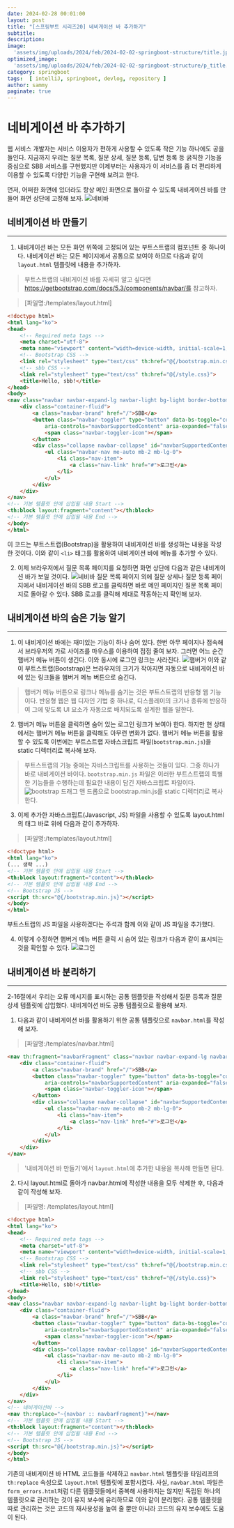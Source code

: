 ```yaml
---
date: 2024-02-28 00:01:00
layout: post
title: "[스프링부트 시리즈20] 네비게이션 바 추가하기"
subtitle: 
description: 
image: 
  'assets/img/uploads/2024/feb/2024-02-02-springboot-structure/title.jpg'
optimized_image:    
  'assets/img/uploads/2024/feb/2024-02-02-springboot-structure/p_title.jpg'
category: springboot
tags:  [ intelliJ, springboot, devlog, repository ]
author: sammy
paginate: true
---
```

# 네비게이션 바 추가하기
웹 서비스 개발자는 서비스 이용자가 편하게 사용할 수 있도록 작은 기능 하나에도 공을 들인다. 지금까지 우리는 질문 목록, 질문 상세, 질문 등록, 답변 등록 등 굵직한 기능을 중심으로 SBB 서비스를 구현했지만 이제부터는 사용자가 이 서비스를 좀 더 편리하게 이용할 수 있도록 다양한 기능을 구현해 보려고 한다.

먼저, 어떠한 화면에 있더라도 항상 메인 화면으로 돌아갈 수 있도록 내비게이션 바를 만들어 화면 상단에 고정해 보자.
![네비바](../assets/img/uploads/2024/feb/2024-02-29-20.navbar/1.png)

## 네비게이션 바 만들기
*****
1) 내비게이션 바는 모든 화면 위쪽에 고정되어 있는 부트스트랩의 컴포넌트 중 하나이다. 내비게이션 바는 모든 페이지에서 공통으로 보여야 하므로 다음과 같이 `layout.html` 템플릿에 내용을 추가하자.

> 부트스트랩의 내비게이션 바를 자세히 알고 싶다면 https://getbootstrap.com/docs/5.3/components/navbar/를 참고하자.

>[파일명:/templates/layout.html]

```html
<!doctype html>
<html lang="ko">
<head>
    <!-- Required meta tags -->
    <meta charset="utf-8">
    <meta name="viewport" content="width=device-width, initial-scale=1, shrink-to-fit=no">
    <!-- Bootstrap CSS -->
    <link rel="stylesheet" type="text/css" th:href="@{/bootstrap.min.css}">
    <!-- sbb CSS -->
    <link rel="stylesheet" type="text/css" th:href="@{/style.css}">
    <title>Hello, sbb!</title>
</head>
<body>
<nav class="navbar navbar-expand-lg navbar-light bg-light border-bottom">
    <div class="container-fluid">
        <a class="navbar-brand" href="/">SBB</a>
        <button class="navbar-toggler" type="button" data-bs-toggle="collapse" data-bs-target="#navbarSupportedContent"
            aria-controls="navbarSupportedContent" aria-expanded="false" aria-label="Toggle navigation">
            <span class="navbar-toggler-icon"></span>
        </button>
        <div class="collapse navbar-collapse" id="navbarSupportedContent">
            <ul class="navbar-nav me-auto mb-2 mb-lg-0">
                <li class="nav-item">
                    <a class="nav-link" href="#">로그인</a>
                </li>
            </ul>
        </div>
    </div>
</nav>
<!-- 기본 템플릿 안에 삽입될 내용 Start -->
<th:block layout:fragment="content"></th:block>
<!-- 기본 템플릿 안에 삽입될 내용 End -->
</body>
</html>
```

이 코드는 부트스트랩(Bootstrap)을 활용하여 내비게이션 바를 생성하는 내용을 작성한 것이다. 이와 같이 `<li>` 태그를 활용하여 내비게이션 바에 메뉴를 추가할 수 있다.

2) 이제 브라우저에서 질문 목록 페이지를 요청하면 화면 상단에 다음과 같은 내비게이션 바가 보일 것이다.
![네비바](../assets/img/uploads/2024/feb/2024-02-29-20.navbar/1.png)
질문 목록 페이지 외에 질문 상세나 질문 등록 페이지에서 내비게이션 바의 SBB 로고를 클릭하면 바로 메인 페이지인 질문 목록 페이지로 돌아갈 수 있다. SBB 로고를 클릭해 제대로 작동하는지 확인해 보자.

## 내비게이션 바의 숨은 기능 알기
*****
1) 이 내비게이션 바에는 재미있는 기능이 하나 숨어 있다. 한번 아무 페이지나 접속해서 브라우저의 가로 사이즈를 마우스를 이용하여 점점 줄여 보자. 그러면 어느 순간 햄버거 메뉴 버튼이 생긴다. 이와 동시에 로그인 링크는 사라진다.
![햄버거](../assets/img/uploads/2024/feb/2024-02-29-20.navbar/2.png)
이와 같이 부트스트랩(Bootstrap)은 브라우저의 크기가 작아지면 자동으로 내비게이션 바에 있는 링크들을 햄버거 메뉴 버튼으로 숨긴다.
>햄버거 메뉴 버튼으로 링크나 메뉴를 숨기는 것은 부트스트랩의 반응형 웹 기능이다. 반응형 웹은 웹 디자인 기법 중 하나로, 디스플레이의 크기나 종류에 반응하여 그에 맞도록 UI 요소가 자동으로 배치되도록 설계한 웹을 말한다.

2) 햄버거 메뉴 버튼을 클릭하면 숨어 있는 로그인 링크가 보여야 한다. 하지만 현 상태에서는 햄버거 메뉴 버튼을 클릭해도 아무런 변화가 없다. 햄버거 메뉴 버튼을 활용할 수 있도록 이번에는 부트스트랩 자바스크립트 파일(`bootstrap.min.js`)을 static 디렉터리로 복사해 보자.
>부트스트랩의 기능 중에는 자바스크립트를 사용하는 것들이 있다. 그중 하나가 바로 내비게이션 바이다. `bootstrap.min.js` 파일은 이러한 부트스트랩의 특별한 기능들을 수행하는데 필요한 내용이 담긴 자바스크립트 파일이다.
![bootstrap](../assets/img/uploads/2024/feb/2024-02-29-20.navbar/4.png)
> 드래그 앤 드롭으로 bootstrap.min.js를 static 디렉터리로 복사한다.

3) 이제 추가한 자바스크립트(Javascript, JS) 파일을 사용할 수 있도록 layout.html의 </body> 태그 바로 위에 다음과 같이 추가하자.
>[파일명:/templates/layout.html]

```html
<!doctype html>
<html lang="ko">
(... 생략 ...)
<!-- 기본 템플릿 안에 삽입될 내용 Start -->
<th:block layout:fragment="content"></th:block>
<!-- 기본 템플릿 안에 삽입될 내용 End -->
<!-- Bootstrap JS -->
<script th:src="@{/bootstrap.min.js}"></script>
</body>
</html>
```
부트스트랩의 JS 파일을 사용하겠다는 주석과 함께 이와 같이 JS 파일을 추가했다.

4) 이렇게 수정하면 햄버거 메뉴 버튼 클릭 시 숨어 있는 링크가 다음과 같이 표시되는 것을 확인할 수 있다.
![로그인](../assets/img/uploads/2024/feb/2024-02-29-20.navbar/3.png)

## 내비게이션 바 분리하기
*****
2-16절에서 우리는 오류 메시지를 표시하는 공통 템플릿을 작성해서 질문 등록과 질문 상세 템플릿에 삽입했다. 내비게이션 바도 공통 템플릿으로 활용해 보자.

1) 다음과 같이 내비게이션 바를 활용하기 위한 공통 템플릿으로 `navbar.html`를 작성해 보자.
>[파일명:/templates/navbar.html]

```html
<nav th:fragment="navbarFragment" class="navbar navbar-expand-lg navbar-light bg-light border-bottom">
    <div class="container-fluid">
        <a class="navbar-brand" href="/">SBB</a>
        <button class="navbar-toggler" type="button" data-bs-toggle="collapse" data-bs-target="#navbarSupportedContent"
            aria-controls="navbarSupportedContent" aria-expanded="false" aria-label="Toggle navigation">
            <span class="navbar-toggler-icon"></span>
        </button>
        <div class="collapse navbar-collapse" id="navbarSupportedContent">
            <ul class="navbar-nav me-auto mb-2 mb-lg-0">
                <li class="nav-item">
                    <a class="nav-link" href="#">로그인</a>
                </li>
            </ul>
        </div>
    </div>
</nav>
```
>'내비게이션 바 만들기'에서 `layout.html`에 추가한 내용을 복사해 만들면 된다.

2) 다시 layout.html로 돌아가 navbar.html에 작성한 내용을 모두 삭제한 후, 다음과 같이 작성해 보자.
>[파일명: /templates/layout.html]

```html
<!doctype html>
<html lang="ko">
<head>
    <!-- Required meta tags -->
    <meta charset="utf-8">
    <meta name="viewport" content="width=device-width, initial-scale=1, shrink-to-fit=no">
    <!-- Bootstrap CSS -->
    <link rel="stylesheet" type="text/css" th:href="@{/bootstrap.min.css}">
    <!-- sbb CSS -->
    <link rel="stylesheet" type="text/css" th:href="@{/style.css}">
    <title>Hello, sbb!</title>
</head>
<body>
<nav class="navbar navbar-expand-lg navbar-light bg-light border-bottom">
    <div class="container-fluid">
        <a class="navbar-brand" href="/">SBB</a>
        <button class="navbar-toggler" type="button" data-bs-toggle="collapse" data-bs-target="#navbarSupportedContent"
            aria-controls="navbarSupportedContent" aria-expanded="false" aria-label="Toggle navigation">
            <span class="navbar-toggler-icon"></span>
        </button>
        <div class="collapse navbar-collapse" id="navbarSupportedContent">
            <ul class="navbar-nav me-auto mb-2 mb-lg-0">
                <li class="nav-item">
                    <a class="nav-link" href="#">로그인</a>
                </li>
            </ul>
        </div>
    </div>
</nav>
<!-- 네비게이션바 -->
<nav th:replace="~{navbar :: navbarFragment}"></nav>
<!-- 기본 템플릿 안에 삽입될 내용 Start -->
<th:block layout:fragment="content"></th:block>
<!-- 기본 템플릿 안에 삽입될 내용 End -->
<!-- Bootstrap JS -->
<script th:src="@{/bootstrap.min.js}"></script>
</body>
</html>
```

기존의 내비게이션 바 HTML 코드들을 삭제하고 `navbar.html` 템플릿을 타임리프의 `th:replace` 속성으로 `layout.html` 템플릿에 포함시켰다. 사실, `navbar.html` 파일은 `form_errors.html`처럼 다른 템플릿들에서 중복해 사용하지는 않지만 독립된 하나의 템플릿으로 관리하는 것이 유지 보수에 유리하므로 이와 같이 분리했다. 공통 템플릿을 따로 관리하는 것은 코드의 재사용성을 높여 줄 뿐만 아니라 코드의 유지 보수에도 도움이 된다.



